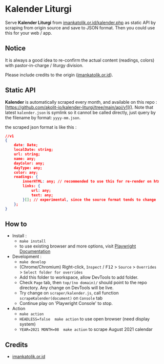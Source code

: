 # Kalender Liturgi
Serve __Kalender Liturgi__ from [imankatolik.or.id/kalender.php]() as static API by scraping from origin source and save to JSON format. Then you could use this for your web / app.


## Notice
It is always a good idea to re-confirm the actual content (readings, colors) with pastor-in-charge / liturgy division.

Please include credits to the origin ([imankatolik.or.id]()).


## Static API
__Kalender__ is automatically scraped every month, and available on this repo : [https://github.com/akolit-io/kalender-liturgi/tree/main/api/v1](). Note that latest `kalender.json` is symlink so it cannot be called directly, just query by the filename by format: `yyyy-mm.json`.

the scraped json format is like this : 
```json
//v1
{
    date: Date;
    localDate: string;
    url: string;
    name: any;
    dayColor: any;
    dayType: any;
    color: any;
    readings: {
        innerHTML: any; // recommended to use this for re-render on html
        links: {
            url: any;
            text: any;
        }[]; // experimental, since the source format tends to change
    };
}
```


## How to
- Install : 
    - `make install`
    - to use existing browser and more options, visit [Playwright Documentation](playwright.dev)
- Development : 
    - `make develop`
    - (Chrome/Chromium) Right-click, `Inspect` / <kbd>F12</kbd> > `Source` > `Overrides` > `Select folder for overrides`
    - Add this folder to workspace, allow DevTools to add folder.
    - Check `Page` tab, then `top/(no domain)/` should point to the repo directory. Any change on DevTools will be live.
    - Try change on `scraper/kalender.js`, call function `scrapeKalender(document)` on `Console` tab
    - Continue play on 'Playwright Console' to stop.
- Action
    - `make action`
    - `HEADLESS=false  make action` to use open browser (need display system)
    - `YEAR=2021 MONTH=08  make action` to scrape August 2021 calendar


## Credits
- [imankatolik.or.id]()
